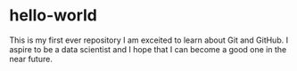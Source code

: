 # hello-world
This is my first ever repository
I am exceited to learn about Git and GitHub. 
I aspire to be a data scientist and I hope that I can become a good one in the near future.
